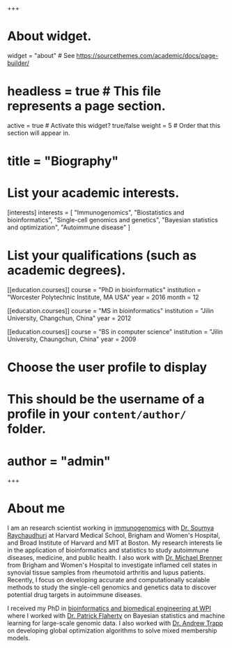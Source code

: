 +++
# About widget.
widget = "about"  # See https://sourcethemes.com/academic/docs/page-builder/
# headless = true  # This file represents a page section.
active = true  # Activate this widget? true/false
weight = 5  # Order that this section will appear in.

# title = "Biography"

# List your academic interests.
[interests]
  interests = [
    "Immunogenomics",
    "Biostatistics and bioinformatics",
    "Single-cell genomics and genetics",
    "Bayesian statistics and optimization",
    "Autoimmune disease"
  ]

# List your qualifications (such as academic degrees).
[[education.courses]]
  course = "PhD in bioinformatics"
  institution = "Worcester Polytechnic Institute, MA USA"
  year = 2016
  month = 12

[[education.courses]]
  course = "MS in bioinformatics"
  institution = "Jilin University, Changchun, China"
  year = 2012

[[education.courses]]
  course = "BS in computer science"
  institution = "Jilin University, Chaungchun, China"
  year = 2009

# Choose the user profile to display
# This should be the username of a profile in your `content/author/` folder.
#  author = "admin"


+++

# About me

I am an research scientist working in [immunogenomics](https://immunogenomics.hms.harvard.edu/) with [Dr. Soumya Raychaudhuri](https://dbmi.hms.harvard.edu/person/faculty/soumya-raychaudhuri) at Harvard Medical School, Brigham and Women's Hospital, and Broad Institute of Harvard and MIT at Boston.
My research interests lie in the application of bioinformatics and statistics to study autoimmune diseases, medicine, and public health.
I also work with [Dr. Michael Brenner](https://www.hms.harvard.edu/dms/immunology/fac/Brenner.php) from Brigham and Women's Hospital to investigate inflamed cell states in synovial tissue samples from rheumotoid arthritis and lupus patients. 
Recently, I focus on developing accurate and computationally scalable methods to study the single-cell genomics and genetics data to discover potential drug targets in autoimmune diseases.

I received my PhD in [bioinformatics and biomedical engineering at WPI](https://www.wpi.edu/academics/departments/biomedical-engineering) where I worked with [Dr. Patrick Flaherty](https://people.math.umass.edu/~flaherty/?_ga=2.161809467.684947861.1552584709-2039651767.1552584709) on Bayesian statistics and machine learning for large-scale genomic data.
I also worked with [Dr. Andrew Trapp](http://users.wpi.edu/~atrapp/) on developing global optimization algorithms to solve mixed membership models.


